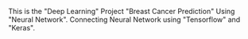 This is the "Deep Learning" Project "Breast Cancer Prediction" Using "Neural Network". Connecting Neural Network using "Tensorflow" and "Keras".
